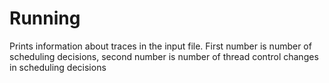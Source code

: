 # Running
Prints information about traces in the input file. First number is number of scheduling decisions, second number is number of thread control changes in scheduling decisions
